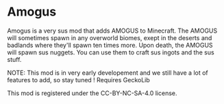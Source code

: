 # Amogus
Amogus is a very sus mod that adds AMOGUS to Minecraft.
The AMOGUS will sometimes spawn in any overworld biomes, exept in the deserts and badlands where they'll spawn ten times more.
Upon death, the AMOGUS will spawn sus nuggets. You can use them to craft sus ingots and the sus stuff.

NOTE: This mod is in very early developement and we still have a lot of features to add, so stay tuned !
Requires GeckoLib


This mod is registered under the CC-BY-NC-SA-4.0 license.